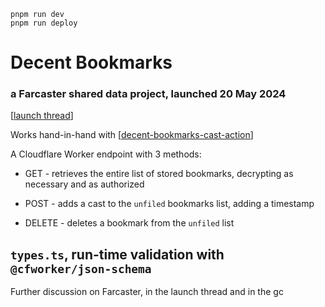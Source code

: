 ```
pnpm run dev
pnpm run deploy
```

# Decent Bookmarks

### a Farcaster shared data project, launched 20 May 2024

[[launch thread](https://www.supercast.xyz/c/0x0706ea2903a950e7470142fb95451191eec7fe84)]

Works hand-in-hand with [[decent-bookmarks-cast-action](https://github.com/artlu99/decent-bookmarks-cast-action)]

A Cloudflare Worker endpoint with 3 methods:

- GET - retrieves the entire list of stored bookmarks, decrypting as necessary and as authorized

- POST - adds a cast to the `unfiled` bookmarks list, adding a timestamp

- DELETE - deletes a bookmark from the `unfiled` list


`types.ts`, run-time validation with `@cfworker/json-schema`
---
Further discussion on Farcaster, in the launch thread and in the gc
